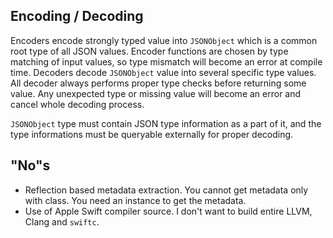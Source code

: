 



Encoding / Decoding
-------------------

Encoders encode strongly typed value into `JSONObject` which is a common root type of all JSON values.
Encoder functions are chosen by type matching of input values, so type mismatch will become an error
at compile time.
Decoders decode `JSONObject` value into several specific type values. All decoder always performs proper
type checks before returning some value. Any unexpected type or missing value will become an error and 
cancel whole decoding process.

`JSONObject` type must contain JSON type information as a part of it, and the type informations must be
queryable externally for proper decoding.





"No"s
-----
- Reflection based metadata extraction.
    You cannot get metadata only with class.
    You need an instance to get the metadata. 
- Use of Apple Swift compiler source.
    I don't want to build entire LLVM, Clang and `swiftc`.
